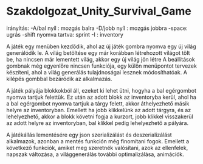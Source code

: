 # Szakdolgozat_Unity_Survival_Game

irányítás:
-A/bal nyíl : mozgás balra
-D/jobb nyíl : mozgás jobbra
-space: ugrás
-shift nyomva tartva: sprint 
-I : inventory

A játék egy menüben kezdődik, ahol az új játék gombra nyomva egy új világ generálódik le.
A világ betöltése egy már korábban létrehozott világot tölt be, ha nincsen már lementett világ, akkor egy új világ jön létre
A beállítások gombnak még egyenlőre nincsen funkciója, egy külön menüpontot tervezek készíteni, ahol a világ generálás tulajdnoságai lesznek módosíthatóak.
A kilépés gombbal bezáródik az alkalmazás.

A játék pályája blokkokból áll, ezeket ki lehet ütni, hogyha a bal egérgombot nyomva tartjuk felettük. Ez után az adott blokk az inventoryba kerül, ahol ha a bal egérgombot nyomva tartjuk a tárgy felett, akkor áthelyezhető másik helyre az inventoryban. Emellett ha jobb klikkelünk az adott tárgyra, és az lehelyezhető, akkor a blokk követni fogja a kurzort, jobb klikkel visszakerül az adott helyre az inventoryban, bal klikkel pedig lehelyezhető a pályára.

A játékállás lementésére egy json szerializálást és deszerializálást alkalmazok, azonban a mentés funkción még finomítani fogok. Emellett a következő funkciók, amiket meg szeretnék valósítani, azok az ellenfelek, napszak változása, a világgenerálás további optimalizálása, animációk.
